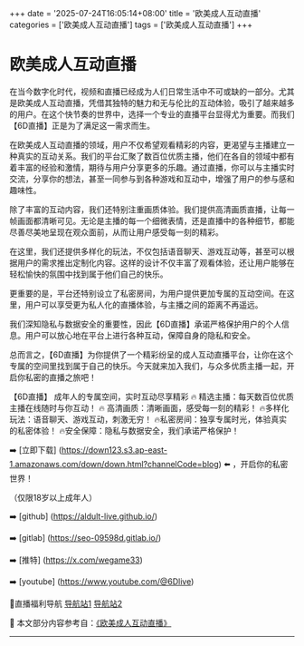 +++
date = '2025-07-24T16:05:14+08:00'
title = '欧美成人互动直播'
categories = ['欧美成人互动直播']
tags = ['欧美成人互动直播']
+++

# 欧美成人互动直播

在当今数字化时代，视频和直播已经成为人们日常生活中不可或缺的一部分。尤其是欧美成人互动直播，凭借其独特的魅力和无与伦比的互动体验，吸引了越来越多的用户。在这个快节奏的世界中，选择一个专业的直播平台显得尤为重要。而我们【6D直播】正是为了满足这一需求而生。

在欧美成人互动直播的领域，用户不仅希望观看精彩的内容，更渴望与主播建立一种真实的互动关系。我们的平台汇聚了数百位优质主播，他们在各自的领域中都有着丰富的经验和激情，期待与用户分享更多的乐趣。通过直播，你可以与主播实时交流，分享你的想法，甚至一同参与到各种游戏和互动中，增强了用户的参与感和趣味性。

除了丰富的互动内容，我们还特别注重画质体验。我们提供高清画质直播，让每一帧画面都清晰可见。无论是主播的每一个细微表情，还是直播中的各种细节，都能尽善尽美地呈现在观众面前，从而让用户感受每一刻的精彩。

在这里，我们还提供多样化的玩法，不仅包括语音聊天、游戏互动等，甚至可以根据用户的需求推出定制化内容。这样的设计不仅丰富了观看体验，还让用户能够在轻松愉快的氛围中找到属于他们自己的快乐。

更重要的是，平台还特别设立了私密房间，为用户提供更加专属的互动空间。在这里，用户可以享受更为私人化的直播体验，与主播之间的距离不再遥远。

我们深知隐私与数据安全的重要性，因此【6D直播】承诺严格保护用户的个人信息。用户可以放心地在平台上进行各种互动，保障自身的隐私和安全。

总而言之，【6D直播】为你提供了一个精彩纷呈的成人互动直播平台，让你在这个专属的空间里找到属于自己的快乐。今天就来加入我们，与众多优质主播一起，开启你私密的直播之旅吧！

【6D直播】
成年人的专属空间，实时互动尽享精彩
🔥 精选主播：每天数百位优质主播在线随时与你互动！
🔥 高清画质：清晰画面，感受每一刻的精彩！
🔥多样化玩法：语音聊天、游戏互动，刺激无穷！
🔥私密房间：独享专属时光，体验真实的私密体验！
🔥安全保障：隐私与数据安全，我们承诺严格保护！

➡️ [立即下载] (https://down123.s3.ap-east-1.amazonaws.com/down/down.html?channelCode=blog) ⬅️ ，开启你的私密世界！

（仅限18岁以上成年人）

➡️ [github] (https://aldult-live.github.io/)

➡️ [gitlab] (https://seo-09598d.gitlab.io/)

➡️ [推特] (https://x.com/wegame33)

➡️ [youtube] (https://www.youtube.com/@6Dlive)

🔞直播福利导航   [导航站1](https://webstack-86085a.gitlab.io/) [导航站2](https://onlygit123-2.github.io/)


📘 本文部分内容参考自：[《欧美成人互动直播》](https://github.com/ttt25721/ttt)

---
